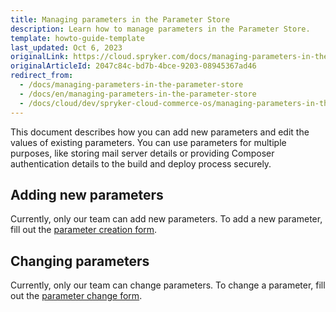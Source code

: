 ```yaml
---
title: Managing parameters in the Parameter Store
description: Learn how to manage parameters in the Parameter Store.
template: howto-guide-template
last_updated: Oct 6, 2023
originalLink: https://cloud.spryker.com/docs/managing-parameters-in-the-parameter-store
originalArticleId: 2047c84c-bd7b-4bce-9203-08945367ad46
redirect_from:
  - /docs/managing-parameters-in-the-parameter-store
  - /docs/en/managing-parameters-in-the-parameter-store
  - /docs/cloud/dev/spryker-cloud-commerce-os/managing-parameters-in-the-parameter-store.html
---
```


This document describes how you can add new parameters and edit the values of existing parameters. You can use parameters for multiple purposes, like storing mail server details or providing Composer authentication details to the build and deploy process securely.

## Adding new parameters

Currently, only our team can add new parameters. To add a new parameter, fill out the [parameter creation form](https://spryker.force.com/support/s/hosting-change-requests/change-request-new-param-store-variable).

## Changing parameters

Currently, only our team can change parameters. To change a parameter, fill out the  [parameter change form](https://spryker.force.com/support/s/hosting-change-requests/change-request-change-parameter).
